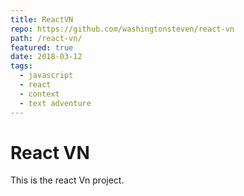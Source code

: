 ```yaml
---
title: ReactVN
repo: https://github.com/washingtonsteven/react-vn
path: /react-vn/
featured: true
date: 2018-03-12
tags:
  - javascript
  - react
  - context
  - text adventure
---
```


# React VN

This is the react Vn project.
